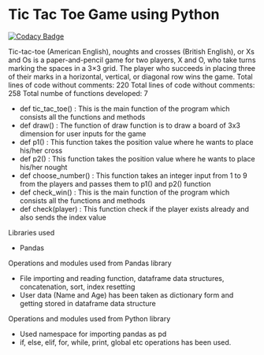 # Tic Tac Toe Game using Python

[![Codacy Badge](https://api.codacy.com/project/badge/Grade/4d653789c5fc4527b00565e49feb2cac)](https://www.codacy.com/manual/saurabhyadav789/Tic-Tac-Toe-Using-Python-with-User-Record-Update-in-Excel-Sheet?utm_source=github.com&amp;utm_medium=referral&amp;utm_content=saurabhyadav789/Tic-Tac-Toe-Using-Python-with-User-Record-Update-in-Excel-Sheet&amp;utm_campaign=Badge_Grade)

Tic-tac-toe (American English), noughts and crosses (British English), or Xs and Os is a paper-and-pencil game for two players, X and O, who take turns marking the spaces in a 3×3 grid. The player who succeeds in placing three of their marks in a horizontal, vertical, or diagonal row wins the game.
Total lines of code without comments: 220
Total lines of code without comments: 258
Total numbe of functions developed: 7

- def tic_tac_toe() : This is the main function of the program which consists all the functions and methods
- def draw() : The function of draw function is to draw a board of 3x3 dimension for user inputs for the game
- def p1() : This function takes the position value where he wants to place his/her cross
- def p2() : This function takes the position value where he wants to place his/her nought
- def choose_number() : This function takes an integer input from 1 to 9 from the players and passes them to p1() and p2() function
- def check_win() : This is the main function of the program which consists all the functions and methods
- def check(player) : This function check if the player exists already and also sends the index value

Libraries used
- Pandas

Operations and modules used from Pandas library
- File importing and reading function, dataframe data structures, concatenation, sort, index resetting
- User data (Name and Age) has been taken as dictionary form and getting stored in dataframe data structure

Operations and modules used from Python library
- Used namespace for importing pandas as pd
- if, else, elif, for, while, print, global etc operations has been used.
